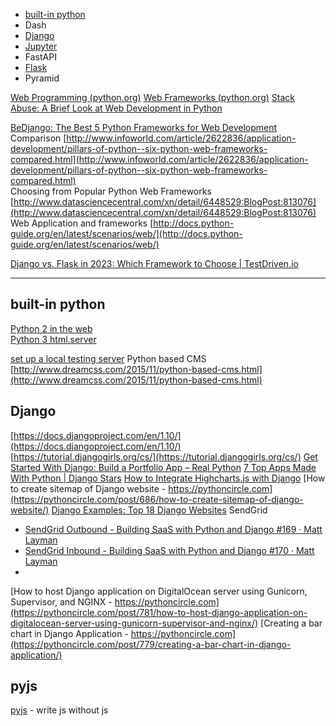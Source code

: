 
- [built-in python](#build-in-python)
- Dash
- [Django](#django)
- [Jupyter](python-jupyter.md)
- FastAPI
- [Flask](python-flask.md)
- Pyramid


[Web Programming (python.org)](https://wiki.python.org/moin/WebProgramming)
[Web Frameworks (python.org)](https://wiki.python.org/moin/WebFrameworks/)
[Stack Abuse: A Brief Look at Web Development in Python](https://stackabuse.com/a-brief-look-at-web-development-in-python/)  


[BeDjango: The Best 5 Python Frameworks for Web Development](https://www.bedjango.com/blog/Best-5-python-frameworks-web-development/)
Comparison [http://www.infoworld.com/article/2622836/application-development/pillars-of-python--six-python-web-frameworks-compared.html](http://www.infoworld.com/article/2622836/application-development/pillars-of-python--six-python-web-frameworks-compared.html)  
Choosing from Popular Python Web Frameworks [http://www.datasciencecentral.com/xn/detail/6448529:BlogPost:813076](http://www.datasciencecentral.com/xn/detail/6448529:BlogPost:813076)  
Web Application and frameworks [http://docs.python-guide.org/en/latest/scenarios/web/](http://docs.python-guide.org/en/latest/scenarios/web/)  

[Django vs. Flask in 2023: Which Framework to Choose | TestDriven.io](https://testdriven.io/blog/django-vs-flask/)

---

## built-in python
  
[Python 2 in the web](https://docs.python.org/2/howto/webservers.html)  
[Python 3 html.server](https://docs.python.org/3.6/library/http.server.html?highlight=server#http.server.BaseHTTPRequestHandler.server)  

[set up a local testing server](https://developer.mozilla.org/en-US/docs/Learn/Common_questions/set_up_a_local_testing_server)
Python based CMS [http://www.dreamcss.com/2015/11/python-based-cms.html](http://www.dreamcss.com/2015/11/python-based-cms.html)  


## Django

  
[https://docs.djangoproject.com/en/1.10/](https://docs.djangoproject.com/en/1.10/)  
[https://tutorial.djangogirls.org/cs/](https://tutorial.djangogirls.org/cs/)
[Get Started With Django: Build a Portfolio App – Real Python](https://realpython.com/get-started-with-django-1/)
[7 Top Apps Made With Python | Django Stars](https://djangostars.com/blog/top-seven-apps-built-python/)
[How to Integrate Highcharts.js with Django](https://simpleisbetterthancomplex.com/tutorial/2018/04/03/how-to-integrate-highcharts-js-with-django.html)
[How to create sitemap of Django website - https://pythoncircle.com](https://pythoncircle.com/post/686/how-to-create-sitemap-of-django-website/)
[Django Examples: Top 18 Django Websites](https://www.stxnext.com/blog/django-websites-examples/)
SendGrid
- [SendGrid Outbound - Building SaaS with Python and Django #169 · Matt Layman](https://www.mattlayman.com/blog/2023/sendgrid-outbound-building-saas-with-python-and-django-169/)
- [SendGrid Inbound - Building SaaS with Python and Django #170 · Matt Layman](https://www.mattlayman.com/blog/2023/sendgrid-inbound-building-saas-with-python-and-django-170/)
- 

[How to host Django application on DigitalOcean server using Gunicorn, Supervisor, and NGINX - https://pythoncircle.com](https://pythoncircle.com/post/781/how-to-host-django-application-on-digitalocean-server-using-gunicorn-supervisor-and-nginx/)
[Creating a bar chart in Django Application - https://pythoncircle.com](https://pythoncircle.com/post/779/creating-a-bar-chart-in-django-application/)



## pyjs

[pyjs](http://pyjs.org/) - write js without js

